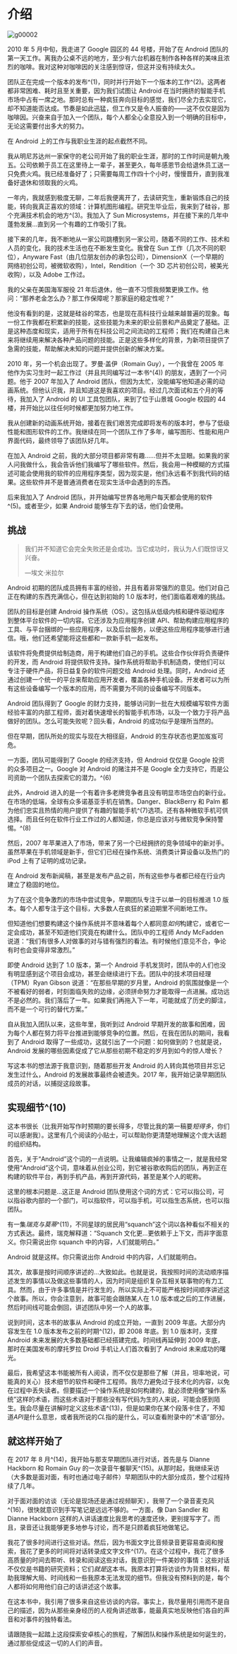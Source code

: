 # 介绍

![g00002](img/g00002.png)

2010 年 5 月中旬，我走进了 Google 园区的 44 号楼，开始了在 Android 团队的第一天工作。离我办公桌不远的地方，至少有六台机器在制作各种各样的美味且浓烈的咖啡。我对这种对咖啡因的关注感到惊讶，但这并没有持续太久。

团队正在完成一个版本的发布^(1)，同时并行开始下一个版本的工作^(2)。这两者都非常困难、耗时且至关重要，因为我们试图让 Android 在当时拥挤的智能手机市场中占有一席之地。那时总有一种疯狂奔向目标的感觉，我们尽全力去实现它，却不知道能否达成。节奏是如此迅猛，但工作又是令人振奋的——这不仅仅是因为咖啡因。兴奋来自于加入一个团队，每个人都全心全意投入到一个明确的目标中，无论这需要付出多大的努力。

在 Android 上的工作与我职业生涯的起点截然不同。

我从明尼苏达州一家保守的老公司开始了我的职业生涯，那时的工作时间是朝九晚五。公司依赖于员工在这里待上一辈子，甚至更久，每年感恩节会给退休员工送一只免费火鸡。我已经准备好了；只需要每周工作四十个小时，慢慢晋升，直到我准备好退休和领取我的火鸡。

一年内，我就感到极度无聊，二年后我便离开了，去读研究生，重新锻炼自己的技能，转向我真正喜欢的领域：计算机图形编程。研究生毕业后，我来到了硅谷，那个充满技术机会的地方^(3)。我加入了 Sun Microsystems，并在接下来的几年中蓬勃发展...直到另一个有趣的工作吸引了我。

接下来的几年，我不断地从一家公司跳槽到另一家公司，随着不同的工作、技术和人员的变化，我的技术生活也在不断发生变化。我曾在 Sun 工作（几次不同的职位），Anyware Fast（由几位朋友创办的承包公司），DimensionX（一个早期的网络初创公司，被微软收购），Intel，Rendition（一个 3D 芯片初创公司，被美光收购），以及 Adobe 工作过。

我的父亲在美国海军服役 21 年后退休，他一直不习惯我频繁更换工作。他问：“那养老金怎么办？那工作保障呢？那家庭的稳定性呢？”

他没有看到的是，这就是硅谷的常态，也是现在高科技行业越来越普遍的现象。每一份工作我都在积累新的技能，这些技能为未来的职业前景和产品奠定了基础。正是这种态度和现实，适用于所有在科技公司之间流动的工程师；我们在构建自己未来将继续用来解决各种产品问题的技能。正是这些多样化的背景，为新项目提供了急需的技能，帮助解决未知的问题并提供创新的解决方案。

2010 年，另一个机会出现了。罗曼·盖伊（Romain Guy），一个我曾在 2005 年他作为实习生时一起工作过（并且共同编写过一本书^(4)) 的朋友，遇到了一个问题。他于 2007 年加入了 Android 团队，但因为太忙，没能编写他知道必需的动画系统。但他认识我，并且知道这是我喜欢的项目。经过几次面试和五个月的等待，我加入了 Android 的 UI 工具包团队，来到了位于山景城 Google 校园的 44 楼，并开始比以往任何时候都更加努力地工作。

我从创建新的动画系统开始，接着在我们艰苦完成即将发布的版本时，参与了低级性能和图形软件的工作。我继续在同一个团队工作了多年，编写图形、性能和用户界面代码，最终领导了该团队好几年。

在加入 Android 之前，我的大部分项目都非常有趣……但并不太显眼。如果我的家人问我做什么，我会告诉他们我编写了哪些软件。然后，我会用一种模糊的方式描述可能会使用我的软件的应用程序类型，因为现实是，他们永远看不到我代码的结果。这些软件并不是普通消费者在现实生活中会遇到的东西。

后来我加入了 Android 团队，并开始编写世界各地用户每天都会使用的软件^(5)。或者至少，如果 Android 能够生存下去的话，他们会使用。

## 挑战

> 我们并不知道它会完全失败还是会成功。当它成功时，我认为人们既惊讶又兴奋。
> 
> —埃文·米拉尔

Android 初期的团队成员拥有丰富的经验，并且有着非常强烈的意见。他们对自己正在构建的东西充满信心，但在达到初始的 1.0 版本时，他们面临着艰难的挑战。

团队的目标是创建 Android 操作系统（OS）。这包括从低级内核和硬件驱动程序到整体平台软件的一切内容。它还涉及为应用程序创建 API、帮助构建应用程序的工具、与平台捆绑的一些应用程序，以及后台服务，以便这些应用程序能够进行通信。哦，他们还希望能将这些都和一款新手机一起发布。

该软件将免费提供给制造商，用于构建他们自己的手机。这些合作伙伴将负责硬件的开发，而 Android 将提供软件支持。操作系统将帮助手机制造商，使他们可以专注于硬件产品，将日益复杂的软件问题交给 Android 处理。同时，Android 还通过创建一个统一的平台来帮助应用开发者，覆盖各种手机设备。开发者可以为所有这些设备编写一个版本的应用，而不需要为不同的设备编写不同版本。

Android 团队得到了 Google 的财力支持，能够访问到一批在大规模编写软件方面经验丰富的内部工程师，面对着快速增长的智能手机市场，以及一个致力于将产品做好的团队。怎么可能失败呢？回头看，Android 的成功似乎是理所当然的。

但在早期，团队所处的现实与现在大相径庭，Android 的生存状态也更加岌岌可危。

一方面，团队可能得到了 Google 的经济支持，但 Android 仅仅是 Google 投资的众多项目之一。Google 对 Android 的赌注并不是 Google 全力支持它，而是公司资助一个团队去探索它的潜力。^(6)

此外，Android 进入的是一个有着许多老牌竞争者且没有明显市场空白的新行业。在市场的低端，全球有众多诺基亚手机在销售。Danger、BlackBerry 和 Palm 都为他们忠实且热情的用户提供了有趣的智能手机^(7)选项。还有各种微软手机可供选择。而且任何在软件行业工作过的人都知道，你总是应该对与微软竞争保持警惕。^(8)

然后，2007 年苹果进入了市场，带来了另一个已经拥挤的竞争领域中的新对手。虽然苹果在手机领域是新手，但它们已经在操作系统、消费类计算设备以及热门的 iPod 上有了证明的成功记录。

在 Android 发布新闻稿，甚至是发布产品之前，所有这些参与者都已经在行业内建立了稳固的地位。

为了在这个竞争激烈的市场中尝试竞争，早期团队专注于以单一的目标推进 1.0 版本。每个人都专注于这个目标，大多数人在疯狂的紧迫期里不间断地工作。

但知道他们想要构建这个操作系统并不意味着每个人都同意*如何*构建它，或者它一定会成功，甚至不知道他们究竟在构建什么。团队中的工程师 Andy McFadden 说道：“我们有很多人对做事的对与错有强烈的看法。有时候他们意见不合，争论有时也会变得非常激烈。”

即使 Android 达到了 1.0 版本，第一个 Android 手机发货时，团队中的人们也没有明显感到这个项目会成功，甚至会继续进行下去。团队中的技术项目经理（TPM）Ryan Gibson 说道：“在那些早期的岁月里，Android 的氛围就像是一个不被看好的弱者，时刻面临失败的边缘，必须拼命努力才能取得一点进展。成功远不是必然的。我们落后了一年。如果我们再拖入下一年，可能就成了历史的脚注，而不是一个可行的替代方案。”

自从我加入团队以来，这些年里，我听到过 Android 早期开发的故事和困难，因为每个人都在努力将平台推进到能够竞争的位置。然后，在我在团队的期间，我看到了 Android 取得了一些成功，这就引出了一个问题：如何做到的？也就是说，Android 发展的哪些因素促成了它从那些初期不稳定的岁月到如今的惊人增长？

写这本书的想法源于我意识到，随着那些开发 Android 的人转向其他项目并忘记发生过什么，Android 的发展故事最终会被遗失。2017 年，我开始记录早期团队成员的对话，以捕捉这段故事。

## 实现细节^(10)

这本书很长（比我开始写作时预期的要长得多，尽管比我的第一稿要*短得多*，你们可以感谢我）。这里有几个阅读的小贴士，可以帮助你更清楚地理解这个庞大话题的组织结构。

首先，关于“Android”这个词的一点说明。让我编辑疯掉的事情之一，就是我经常使用“Android”这个词，意味着从创业公司，到它被谷歌收购后的团队，再到正在构建的软件平台，再到手机产品，再到开源代码，甚至是某个人的昵称。

这里的根本问题是…这正是 Android 团队使用这个词的方式：它可以指公司，可以指谷歌内部的一个部门，可以指软件，可以指手机，可以指生态系统，也可以指团队。

有一集*瑞克与莫蒂*^(11)，不同星球的居民用“squanch”这个词以各种看似不相关的方式表达。最终，瑞克解释道：“Squanch 文化更…更依赖于上下文，而非字面意义。你只需说出你 squanch 中的内容，人们就能明白。”

Android 就是这样。你只需说出你 Android 中的内容，人们就能明白。

其次，故事是按时间顺序讲述的…大致如此。也就是说，我按照时间的流动顺序描述发生的事情以及做这些事情的人，因为时间是组织复杂互相关联事物的有力工具。然而，由于许多事情是并行发生的，所以实际上不可能严格按时间顺序讲述这个故事。所以，你会注意到，故事可能会跟随某人在 1.0 版本或之后的工作进展，然后时间线可能会倒回，讲述团队中另一个人的故事。

说到时间，这本书的故事从 Android 的成立开始，一直到 2009 年底。大部分内容发生在 1.0 版本发布之前的时期^(12)，即 2008 年底。到 1.0 版本时，支撑 Android 未来发展的大多数基础都已经搭建完成。时间线再延伸到 2009 年底，那时在美国发布的摩托罗拉 Droid 手机让人们首次看到了 Android 未来成功的曙光。

最后，我希望这本书能被所有人阅读，而不仅仅是那些了解（并且，坦率地说，可能真的关心）技术细节的软件和硬件工程师。我尽力避免过于技术化的内容，以免在过程中丢失读者。但要描述一个操作系统是如何构建的，就必须使用像“操作系统”这样的术语，而这些术语对于那些没有写代码为生的人来说，可能会感到陌生。我会尽量在讲解时定义这些术语^(13)，但是如果你在某个段落卡住了，不知道*API*是什么意思，或者我所说的*CL*指的是什么，可以查看附录中的“术语”部分。

## 就这样开始了

在 2017 年 8 月^(14)，我开始与那支早期团队进行对话，首先是与 Dianne Hackborn 和 Romain Guy 的一次录音午餐聊天^(15)。从那时起，我继续采访（大多数是面对面，有时也通过电子邮件）早期团队中的大部分成员，整个过程持续了几年。

对于面对面的访谈（无论是现场还是通过视频聊天），我带了一个录音麦克风^(16)，很快就意识到手写笔记是远远不够的。一方面，像 Dan Sandler 和 Dianne Hackborn 这样的人讲话速度比我思考的速度还快，更别提写字了。而且，录音还让我能够更多地参与讨论，而不是只顾着疯狂地做笔记。

我花了很多时间进行这些对话。然后，因为书面文字比音频录音更容易查阅和搜索，我花了更多的时间将对话转录成文字文件^(17)。在这个过程中，我花了很多高质量的时间去聆听、转录和阅读这些对话，我意识到一件美妙的事情：这些对话不仅仅是书籍的研究资料；它们*就是*这本书。我原本打算将访谈作为背景材料，帮助我理解大局、时间线和一些我原本无法发现的细节。但我没有预料到的是，每个人都将如何用他们自己的话讲述这个故事。

在这本书中，我引用了很多来自这些访谈的内容。事实上，我尽量用引用而不是自己的描述，因为从那些亲身经历的人视角讲述故事，能最真实地反映他们各自的声音和对事件的独特看法。

请跟随我一起踏上这段探索安卓核心的旅程，了解团队和操作系统是如何诞生的，通过那些促成这一切的人们的声音。

